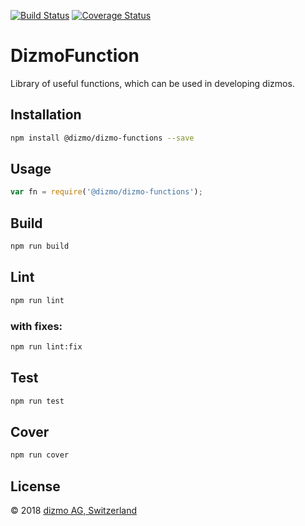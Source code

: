 [![Build Status](https://travis-ci.org/dizmo/dizmo-functions.svg?branch=master)](https://travis-ci.org/dizmo/dizmo-functions)
[![Coverage Status](https://coveralls.io/repos/github/dizmo/dizmo-functions/badge.svg?branch=master)](https://coveralls.io/github/dizmo/dizmo-functions?branch=master)

# DizmoFunction
Library of useful functions, which can be used in developing dizmos.

## Installation
```sh
npm install @dizmo/dizmo-functions --save
```

## Usage
```javascript
var fn = require('@dizmo/dizmo-functions');
```

## Build
```sh
npm run build
```

## Lint
```sh
npm run lint
```
### with fixes:
```sh
npm run lint:fix
```

## Test
```sh
npm run test
```

## Cover
```sh
npm run cover
```

## License

 © 2018 [dizmo AG, Switzerland](http://dizmo.com/)
